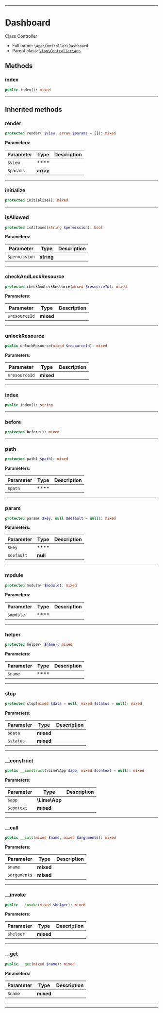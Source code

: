***

# Dashboard

Class Controller

* Full name: `\App\Controller\Dashboard`
* Parent class: [`\App\Controller\App`](./App.md)

## Methods

### index

```php
public index(): mixed
```

***

## Inherited methods

### render

```php
protected render( $view, array $params = []): mixed
```

**Parameters:**

| Parameter | Type | Description |
|-----------|------|-------------|
| `$view` | **** |  |
| `$params` | **array** |  |

***

### initialize

```php
protected initialize(): mixed
```

***

### isAllowed

```php
protected isAllowed(string $permission): bool
```

**Parameters:**

| Parameter | Type | Description |
|-----------|------|-------------|
| `$permission` | **string** |  |

***

### checkAndLockResource

```php
protected checkAndLockResource(mixed $resourceId): mixed
```

**Parameters:**

| Parameter | Type | Description |
|-----------|------|-------------|
| `$resourceId` | **mixed** |  |

***

### unlockResource

```php
public unlockResource(mixed $resourceId): mixed
```

**Parameters:**

| Parameter | Type | Description |
|-----------|------|-------------|
| `$resourceId` | **mixed** |  |

***

### index

```php
public index(): string
```

***

### before

```php
protected before(): mixed
```

***

### path

```php
protected path( $path): mixed
```

**Parameters:**

| Parameter | Type | Description |
|-----------|------|-------------|
| `$path` | **** |  |

***

### param

```php
protected param( $key, null $default = null): mixed
```

**Parameters:**

| Parameter | Type | Description |
|-----------|------|-------------|
| `$key` | **** |  |
| `$default` | **null** |  |

***

### module

```php
protected module( $module): mixed
```

**Parameters:**

| Parameter | Type | Description |
|-----------|------|-------------|
| `$module` | **** |  |

***

### helper

```php
protected helper( $name): mixed
```

**Parameters:**

| Parameter | Type | Description |
|-----------|------|-------------|
| `$name` | **** |  |

***

### stop

```php
protected stop(mixed $data = null, mixed $status = null): mixed
```

**Parameters:**

| Parameter | Type | Description |
|-----------|------|-------------|
| `$data` | **mixed** |  |
| `$status` | **mixed** |  |

***

### __construct

```php
public __construct(\Lime\App $app, mixed $context = null): mixed
```

**Parameters:**

| Parameter | Type | Description |
|-----------|------|-------------|
| `$app` | **\Lime\App** |  |
| `$context` | **mixed** |  |

***

### __call

```php
public __call(mixed $name, mixed $arguments): mixed
```

**Parameters:**

| Parameter | Type | Description |
|-----------|------|-------------|
| `$name` | **mixed** |  |
| `$arguments` | **mixed** |  |

***

### __invoke

```php
public __invoke(mixed $helper): mixed
```

**Parameters:**

| Parameter | Type | Description |
|-----------|------|-------------|
| `$helper` | **mixed** |  |

***

### __get

```php
public __get(mixed $name): mixed
```

**Parameters:**

| Parameter | Type | Description |
|-----------|------|-------------|
| `$name` | **mixed** |  |

***


***

